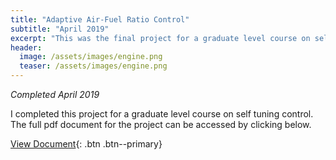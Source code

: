 ```yaml
---
title: "Adaptive Air-Fuel Ratio Control"
subtitle: "April 2019"
excerpt: "This was the final project for a graduate level course on self tuning control."
header:
  image: /assets/images/engine.png
  teaser: /assets/images/engine.png
---
```

*Completed April 2019*

I completed this project for a graduate level course on self tuning control. The full pdf document for the project can be accessed by clicking below.

[View Document](/projects/JacobMorrison_AdaptiveAirToFuelRatioControl.pdf){: .btn .btn--primary}